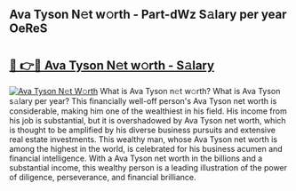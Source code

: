 ## Ava Tyson N𝚎t w𝚘rth - Part-dWz S𝚊lary per year OeReS

# <h2><a href="http://gc55mdy.nevu.top/?p=Ava+Tyson">🔗 👉🔴 Ava Tyson N𝚎t w𝚘rth - S𝚊lary</a></h2>

[![Ava Tyson N𝚎t W𝚘rth](https://i.imgur.com/Oavwk0R.jpeg)](http://gc55mdy.nevu.top/?p=Ava+Tyson)
What is Ava Tyson n𝚎t w𝚘rth? What is Ava Tyson s𝚊lary per year?
This financially well-off person's Ava Tyson net worth is considerable, making him one of the wealthiest in his field. His income from his job is substantial, but it is overshadowed by Ava Tyson net worth, which is thought to be amplified by his diverse business pursuits and extensive real estate investments. This wealthy man, whose Ava Tyson net worth is among the highest in the world, is celebrated for his business acumen and financial intelligence. With a Ava Tyson net worth in the billions and a substantial income, this wealthy person is a leading illustration of the power of diligence, perseverance, and financial brilliance.
